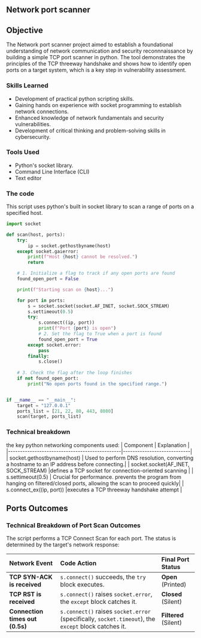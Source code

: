 ## Network port scanner ##

## Objective

The Network port scanner project aimed to establish a foundational understanding of network communication and security reconnnaissance by building a simple TCP port scanner in python. The tool demonstrates the principles of the TCP threeway handshake and shows how to identify open ports on a target system, which is a key step in vulnerability assessment.

### Skills Learned


- Development of practical python scripting skills.
- Gaining hands on experience with socket programming to establish network connections.
- Enhanced knowledge of network fundamentals and security vulnerabilities.
- Development of critical thinking and problem-solving skills in cybersecurity.

### Tools Used


- Python's socket library.
- Command Line Interface (CLI)
- Text editor

### The code
This script uses python's built in socket library to scan a range of ports on a specified host.
```python
import socket

def scan(host, ports):
    try:
        ip = socket.gethostbyname(host)
    except socket.gaierror:
        print(f"Host {host} cannot be resolved.")
        return

    # 1. Initialize a flag to track if any open ports are found
    found_open_port = False

    print(f"Starting scan on {host}...")

    for port in ports:
        s = socket.socket(socket.AF_INET, socket.SOCK_STREAM)
        s.settimeout(0.5)
        try:
            s.connect((ip, port))
            print(f"Port {port} is open")
            # 2. Set the flag to True when a port is found
            found_open_port = True
        except socket.error:
            pass
        finally:
            s.close()
    
    # 3. Check the flag after the loop finishes
    if not found_open_port:
        print("No open ports found in the specified range.")


if __name__ == "__main__":
    target = "127.0.0.1"
    ports_list = [21, 22, 80, 443, 8080]
    scan(target, ports_list)
```
### Technical breakdown

the key python networking components used:
| Component                                       |      Explanation  |
|-----------------------------------------------|----------------------------|
|        socket.gethostbyname(host)   | Used to perform DNS resolution, converting a hostname to an IP address before connecting.|
| socket.socket(AF_INET, SOCK_STREAM) |defines a TCP socket for connection-oriented scanning |
|     s.settimeout(0.5)    | 	Crucial for performance. prevents the program from hanging on filtered/closed ports, allowing the scan to proceed quickly|
|  s.connect_ex((ip, port))    |executes a TCP threeway handshake attempt |


## Ports Outcomes
### Technical Breakdown of Port Scan Outcomes

The script performs a TCP Connect Scan for each port. The status is determined by the target's network response:

| Network Event | Code Action | Final Port Status |
| :--- | :--- | :--- |
| **TCP SYN-ACK is received** | `s.connect()` succeeds, the `try` block executes. | **Open** (Printed) |
| **TCP RST is received** | `s.connect()` raises `socket.error`, the `except` block catches it. | **Closed** (Silent) |
| **Connection times out (0.5s)** | `s.connect()` raises `socket.error` (specifically, `socket.timeout`), the `except` block catches it. | **Filtered** (Silent) |
